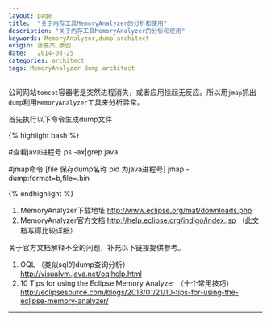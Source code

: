 ```yaml
---
layout: page
title:  "关于内存工具MemoryAnalyzer的分析和使用"
description: "关于内存工具MemoryAnalyzer的分析和使用"
keywords: MemoryAnalyzer,dump,architect
origin: 张嘉杰.原创
date:   2014-08-25
categories: architect
tags: MemoryAnalyzer dump architect
---
```

公司网站`tomcat`容器老是突然进程消失，或者应用挂起无反应。所以用`jmap`抓出`dump`利用`MemoryAnalyzer`工具来分析异常。  
<!--more-->
首先执行以下命令生成dump文件  

{% highlight bash %}

#查看java进程号
ps -ax|grep java 

#jmap命令 [file 保存dump名称 pid 为java进程号]
jmap -dump:format=b,file=<dump>.bin <pid>
	
{% endhighlight %}

1. MemoryAnalyzer下载地址  <http://www.eclipse.org/mat/downloads.php>
2. MemoryAnalyzer官方文档  <http://help.eclipse.org/indigo/index.jsp>  （此文档写得比较详细）

关于官方文档解释不全的问题，补充以下链接提供参考。  
1. OQL （类似sql的dump查询分析）  
		<http://visualvm.java.net/oqlhelp.html>  
2. 10 Tips for using the Eclipse Memory Analyzer  （十个常用技巧）  
		<http://eclipsesource.com/blogs/2013/01/21/10-tips-for-using-the-eclipse-memory-analyzer/>

-----------------------
